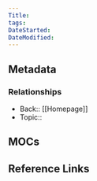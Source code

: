 ```yaml
---
Title: 
tags:
DateStarted: 
DateModified: 
---
```

## Metadata
### Relationships
- Back:: [[Homepage]]
- Topic:: 
## MOCs
## Reference Links